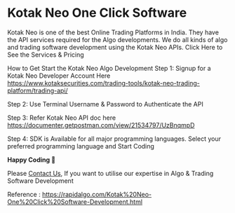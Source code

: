Kotak Neo One Click Software
============================

Kotak Neo is one of the best Online Trading Platforms in India. They have the API services required for the Algo developments. We do all kinds of algo and trading software development using the Kotak Neo APIs.
Click Here to See the Services & Pricing

How to Get Start the Kotak Neo Algo Development
Step 1: Signup for a Kotak Neo Developer Account Here https://www.kotaksecurities.com/trading-tools/kotak-neo-trading-platform/trading-api/

Step 2: Use Terminal Username & Password to Authenticate the API

Step 3: Refer Kotak Neo API doc here https://documenter.getpostman.com/view/21534797/UzBnqmpD

Step 4: SDK is Available for all major programming languages. Select your preferred programming language and Start Coding

__Happy Coding 🙂__
  
Please [Contact Us](https://rapidalgo.com/Kotak%20Neo-Algo-Development.html), If you want to utilise our expertise in Algo & Trading Software Development

Reference : https://rapidalgo.com/Kotak%20Neo-One%20Click%20Software-Development.html
